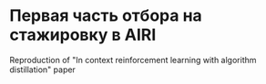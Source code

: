 # Первая часть отбора на стажировку в AIRI
Reproduction of "In context reinforcement learning with algorithm distillation" paper
